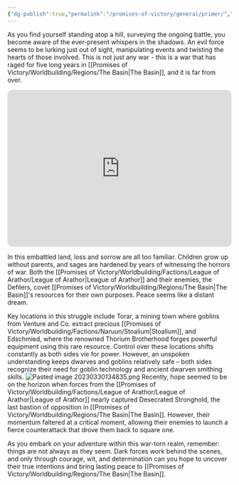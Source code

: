 ```yaml
---
{"dg-publish":true,"permalink":"/promises-of-victory/general/primer/","title":"Primer","noteIcon":"Meta","created":"2023-01-25T02:26:52.776+01:00","updated":"2023-03-30T14:09:59.932+02:00"}
---
```



As you find yourself standing atop a hill, surveying the ongoing battle, you become aware of the ever-present whispers in the shadows. An evil force seems to be lurking just out of sight, manipulating events and twisting the hearts of those involved. This is not just any war - this is a war that has raged for five long years in [[Promises of Victory/Worldbuilding/Regions/The Basin\|The Basin]], and it is far from over.
<iframe style="border-radius:12px" src="https://open.spotify.com/embed/playlist/6YiCvYZejgySO33qoiuYZH?utm_source=generator&theme=0" width="100%" height="352" frameBorder="0" allowfullscreen="" allow="autoplay; clipboard-write; encrypted-media; fullscreen; picture-in-picture" loading="lazy"></iframe>

In this embattled land, loss and sorrow are all too familiar. Children grow up without parents, and sages are hardened by years of witnessing the horrors of war. Both the [[Promises of Victory/Worldbuilding/Factions/League of Arathor/League of Arathor\|League of Arathor]] and their enemies, the Defilers, covet [[Promises of Victory/Worldbuilding/Regions/The Basin\|The Basin]]'s resources for their own purposes. Peace seems like a distant dream.

Key locations in this struggle include Torar, a mining town where goblins from Venture and Co. extract precious [[Promises of Victory/Worldbuilding/Factions/Naruun/Stoalium\|Stoalium]], and Edschmied, where the renowned Thorium Brotherhood forges powerful equipment using this rare resource. Control over these locations shifts constantly as both sides vie for power. However, an unspoken understanding keeps dwarves and goblins relatively safe – both sides recognize their need for goblin technology and ancient dwarven smithing skills.
![Pasted image 20230330134835.png](/img/user/resources/Pictures/Pasted%20image%2020230330134835.png)
Recently, hope seemed to be on the horizon when forces from the [[Promises of Victory/Worldbuilding/Factions/League of Arathor/League of Arathor\|League of Arathor]] nearly captured Desecrated Stronghold, the last bastion of opposition in [[Promises of Victory/Worldbuilding/Regions/The Basin\|The Basin]]. However, their momentum faltered at a critical moment, allowing their enemies to launch a fierce counterattack that drove them back to square one.

As you embark on your adventure within this war-torn realm, remember: things are not always as they seem. Dark forces work behind the scenes, and only through courage, wit, and determination can you hope to uncover their true intentions and bring lasting peace to [[Promises of Victory/Worldbuilding/Regions/The Basin\|The Basin]].

